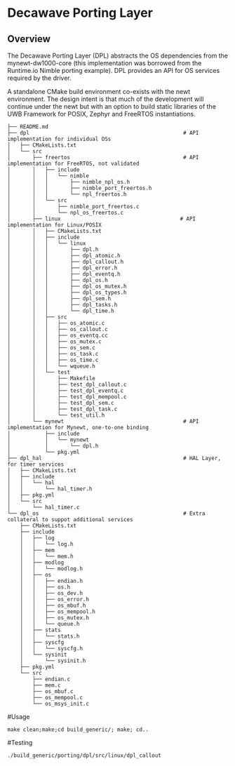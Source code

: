 <!--
# Copyright (C) 2017-2018, Decawave Limited, All Rights Reserved
#
# Licensed to the Apache Software Foundation (ASF) under one
# or more contributor license agreements.  See the NOTICE file
# distributed with this work for additional information
# regarding copyright ownership.  The ASF licenses this file
# to you under the Apache License, Version 2.0 (the
# "License"); you may not use this file except in compliance
# with the License.  You may obtain a copy of the License at
#
# http://www.apache.org/licenses/LICENSE-2.0
#
# Unless required by applicable law or agreed to in writing,
# software distributed under the License is distributed on an
# "AS IS" BASIS, WITHOUT WARRANTIES OR CONDITIONS OF ANY
#  KIND, either express or implied.  See the License for the
# specific language governing permissions and limitations
# under the License.
#
-->

# Decawave Porting Layer

## Overview

The Decawave Porting Layer (DPL) abstracts the OS dependencies from the mynewt-dw1000-core (this implementation was borrowed from the Runtime.io Nimble porting example). DPL provides an API for OS services required by the driver. 

A standalone CMake build environment co-exists with the newt environment. The design intent is that much of the development will continue under the newt but with an option to build static libraries of the UWB Framework for POSIX,  Zephyr and FreeRTOS instantiations.
```
├── README.md
├── dpl                                                 # API implementation for individual OSs 
│   ├── CMakeLists.txt
│   └── src
│       ├── freertos                                    # API implementation for FreeRTOS, not validated      
│       │   ├── include
│       │   │   └── nimble
│       │   │       ├── nimble_npl_os.h
│       │   │       ├── nimble_port_freertos.h
│       │   │       └── npl_freertos.h
│       │   └── src
│       │       ├── nimble_port_freertos.c
│       │       └── npl_os_freertos.c
│       ├── linux                                      # API implementation for Linux/POSIX
│       │   ├── CMakeLists.txt
│       │   ├── include
│       │   │   └── linux
│       │   │       ├── dpl.h
│       │   │       ├── dpl_atomic.h
│       │   │       ├── dpl_callout.h
│       │   │       ├── dpl_error.h
│       │   │       ├── dpl_eventq.h
│       │   │       ├── dpl_os.h
│       │   │       ├── dpl_os_mutex.h
│       │   │       ├── dpl_os_types.h
│       │   │       ├── dpl_sem.h
│       │   │       ├── dpl_tasks.h
│       │   │       └── dpl_time.h
│       │   ├── src
│       │   │   ├── os_atomic.c
│       │   │   ├── os_callout.c
│       │   │   ├── os_eventq.cc
│       │   │   ├── os_mutex.c
│       │   │   ├── os_sem.c
│       │   │   ├── os_task.c
│       │   │   ├── os_time.c
│       │   │   └── wqueue.h
│       │   └── test
│       │       ├── Makefile
│       │       ├── test_dpl_callout.c
│       │       ├── test_dpl_eventq.c
│       │       ├── test_dpl_mempool.c
│       │       ├── test_dpl_sem.c
│       │       ├── test_dpl_task.c
│       │       └── test_util.h
│       └── mynewt                                      # API implementation for Mynewt, one-to-one binding
│           ├── include
│           │   └── mynewt
│           │       └── dpl.h
│           └── pkg.yml
├── dpl_hal                                             # HAL Layer, for timer services
│   ├── CMakeLists.txt
│   ├── include
│   │   └── hal
│   │       └── hal_timer.h
│   ├── pkg.yml
│   └── src
│       └── hal_timer.c
└── dpl_os                                              # Extra collateral to suppot additional services
    ├── CMakeLists.txt
    ├── include
    │   ├── log
    │   │   └── log.h
    │   ├── mem
    │   │   └── mem.h
    │   ├── modlog
    │   │   └── modlog.h
    │   ├── os
    │   │   ├── endian.h
    │   │   ├── os.h
    │   │   ├── os_dev.h
    │   │   ├── os_error.h
    │   │   ├── os_mbuf.h
    │   │   ├── os_mempool.h
    │   │   ├── os_mutex.h
    │   │   └── queue.h
    │   ├── stats
    │   │   └── stats.h
    │   ├── syscfg
    │   │   └── syscfg.h
    │   └── sysinit
    │       └── sysinit.h
    ├── pkg.yml
    └── src
        ├── endian.c
        ├── mem.c
        ├── os_mbuf.c
        ├── os_mempool.c
        └── os_msys_init.c

```


#Usage 
```
make clean;make;cd build_generic/; make; cd..

```

#Testing
```
./build_generic/porting/dpl/src/linux/dpl_callout
```

